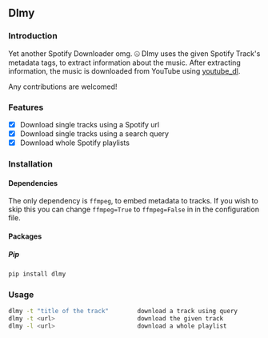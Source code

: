## Dlmy

### Introduction

Yet another Spotify Downloader omg. 🤐
Dlmy uses the given Spotify Track's metadata tags, to extract information about the music.
After extracting information, the music is downloaded from YouTube using [youtube_dl](https://github.com/ytdl-org/youtube-dl).

Any contributions are welcomed!

### Features

- [x] Download single tracks using a Spotify url
- [x] Download single tracks using a search query
- [x] Download whole Spotify playlists

### Installation

#### Dependencies

The only dependency is `ffmpeg`, to embed metadata to tracks.
If you wish to skip this you can change `ffmpeg=True` to `ffmpeg=False` in in the configuration file.

#### Packages

##### Pip

```bash
pip install dlmy
```

### Usage

```bash
dlmy -t "title of the track"        download a track using query
dlmy -t <url>                       download the given track
dlmy -l <url>                       download a whole playlist
```
